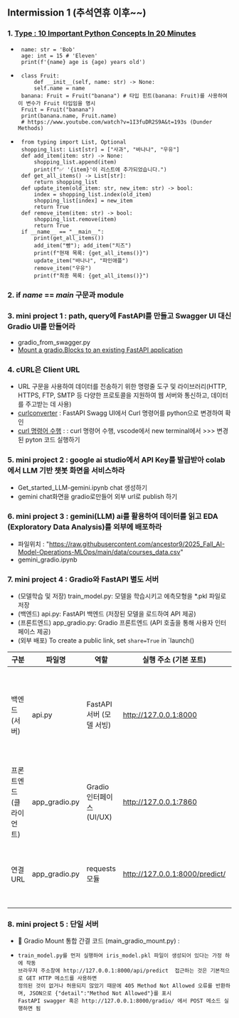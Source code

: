## Intermission 1 (추석연휴 이후~~)
### 1. [Type : 10 Important Python Concepts In 20 Minutes](https://www.youtube.com/watch?v=Gx5qb1uHss4)
-      name: str = 'Bob'
       age: int = 15 # 'Eleven'
       print(f'{name} age is {age) years old')
-      class Fruit: 
           def __init__(self, name: str) -> None:
           self.name = name
       banana: Fruit = Fruit("banana") # 타입 힌트(banana: Fruit)를 사용하여 이 변수가 Fruit 타입임을 명시
       Fruit = Fruit("banana")
       print(banana.name, Fruit.name)
       # https://www.youtube.com/watch?v=1I3fuDR2S9A&t=193s (Dunder Methods)
-      from typing import List, Optional
       shopping_list: List[str] = ["사과", "바나나", "우유"]
       def add_item(item: str) -> None:
           shopping_list.append(item)
           print(f"✅ '{item}'이 리스트에 추가되었습니다.")
       def get_all_items() -> List[str]:
           return shopping_list
       def update_item(old_item: str, new_item: str) -> bool:
           index = shopping_list.index(old_item)
           shopping_list[index] = new_item
           return True  
       def remove_item(item: str) -> bool:
           shopping_list.remove(item)
           return True
       if __name__ == "__main__":
           print(get_all_items())
           add_item("빵"); add_item("치즈")
           print(f"현재 목록: {get_all_items()}")
           update_item("바나나", "파인애플")    
           remove_item("우유")
           print(f"최종 목록: {get_all_items()}")

### 2. if  _name_ == _main_ 구문과 module
### 3. mini project 1 : path, query에 FastAPI를 만들고 Swagger UI 대신 Gradio UI를 만들어라
- gradio_from_swagger.py
- [Mount a gradio.Blocks to an existing FastAPI application](https://www.gradio.app/docs/gradio/mount_gradio_app)
### 4. cURL은 Client URL
- URL 구문을 사용하여 데이터를 전송하기 위한 명령줄 도구 및 라이브러리(HTTP, HTTPS, FTP, SMTP 등 다양한 프로토콜을 지원하여 웹 서버와 통신하고, 데이터를 주고받는 데 사용)
- [curlconverter](https://curlconverter.com/) : FastAPI Swagg UI에서 Curl 명령어를 python으로 변경하여 확인
- [curl 명령어 수행](https://reqbin.com/curl) : : curl 명령어 수행, vscode에서 new terminal에서 >>> 변경된 pyton 코드 실행하기
### 5. mini project 2 : google ai studio에서 API Key를 발급받아 colab에서 LLM 기반 챗봇 화면을 서비스하라 
- Get_started_LLM-gemini.ipynb chat 생성하기
- gemini chat화면을 gradio로만들어 외부 url로 publish 하기
### 6. mini project 3 : gemini(LLM) ai를 활용하여 데이터를 읽고 EDA (Exploratory Data Analysis)를 외부에 배포하라
- 파일위치 : "https://raw.githubusercontent.com/ancestor9/2025_Fall_AI-Model-Operations-MLOps/main/data/courses_data.csv"
- gemini_gradio.ipynb
### 7. mini project 4 : Gradio와 FastAPI 별도 서버
- (모델학습 및 저장) train_model.py: 모델을 학습시키고 에측모형을 *.pkl 파일로 저장
- (백엔드) api.py: FastAPI 백엔드 (저장된 모델을 로드하여 API 제공)
- (프론트엔드) app_gradio.py: Gradio 프론트엔드 (API 호출을 통해 사용자 인터페이스 제공)
- (외부 배포) To create a public link, set `share=True` in `launch()

| 구분              | 파일명          | 역할                           | 실행 주소 (기본 포트)      | 핵심 엔드포인트 / 함수       | 설명                                                                 |
|-------------------|----------------|--------------------------------|----------------------------|-------------------------------|----------------------------------------------------------------------|
| 백엔드 (서버)     | api.py         | FastAPI 서버 (모델 서빙)       | http://127.0.0.1:8000      | POST /predict/                | - 저장된 붓꽃 예측 모델(iris_model.pkl) 로드<br>- 입력 특성(sl, sw, pl, pw) 처리<br>- 예측 결과를 JSON 형태로 반환 |
| 프론트엔드 (클라이언트) | app_gradio.py   | Gradio 인터페이스 (UI/UX)      | http://127.0.0.1:7860      | predict_species()              | - 사용자에게 슬라이더 입력 제공<br>- FastAPI 서버(/predict) 호출<br>- 예측 결과를 UI에 표시 |
| 연결 URL          | app_gradio.py   | requests 모듈                  | http://127.0.0.1:8000/predict/ | requests.post(FASTAPI_URL, ...) | - Gradio 클라이언트가 FastAPI 서버에 데이터 전송<br>- API 호출을 통해 예측 요청 수행 |

### 8. mini project 5 : 단일 서버
- 🚀 Gradio Mount 통합 간결 코드 (main_gradio_mount.py) :
-     train_model.py를 먼저 실행하여 iris_model.pkl 파일이 생성되어 있다는 가정 하에 작동
      브라우저 주소창에 http://127.0.0.1:8000/api/predict  접근하는 것은 기본적으로 GET HTTP 메소드를 사용하면
      정의된 것이 없거나 허용되지 않았기 때문에 405 Method Not Allowed 오류를 반환하며, JSON으로 {"detail":"Method Not Allowed"}를 표시
      FastAPI swagger 혹은 http://127.0.0.1:8000/gradio/ 에서 POST 메소드 실행하면 됨

